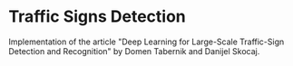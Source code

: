 # Traffic Signs Detection
Implementation of the article "Deep Learning for Large-Scale Traffic-Sign Detection and Recognition" by Domen Tabernik and Danijel Skocaj.
